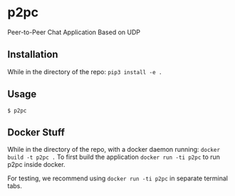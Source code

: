 # p2pc
Peer-to-Peer Chat Application Based on UDP

## Installation
While in the directory of the repo: `pip3 install -e .`

## Usage
`$ p2pc`

## Docker Stuff
While in the directory of the repo, with a docker daemon running:
`docker build -t p2pc .` To first build the application
`docker run -ti p2pc` to run p2pc inside docker.

For testing, we recommend using `docker run -ti p2pc` in separate terminal tabs.
